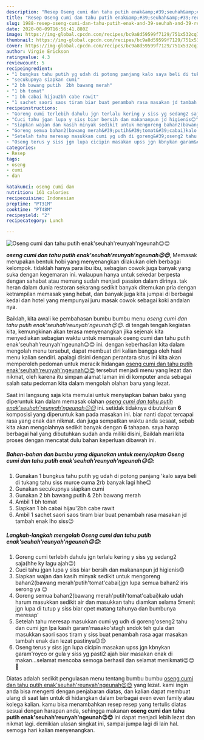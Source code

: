 ```yaml
---
description: "Resep Oseng cumi dan tahu putih enak&amp;#39;seuhah&amp;#39;reunyah&amp;#39;ngeunah😉😊 yang simpel"
title: "Resep Oseng cumi dan tahu putih enak&amp;#39;seuhah&amp;#39;reunyah&amp;#39;ngeunah😉😊 yang simpel"
slug: 1988-resep-oseng-cumi-dan-tahu-putih-enak-and-39-seuhah-and-39-reunyah-and-39-ngeunah-yang-simpel
date: 2020-08-09T16:56:41.880Z
image: https://img-global.cpcdn.com/recipes/bc9a8d59599f7129/751x532cq70/oseng-cumi-dan-tahu-putih-enakseuhahreunyahngeunah😉😊-foto-resep-utama.jpg
thumbnail: https://img-global.cpcdn.com/recipes/bc9a8d59599f7129/751x532cq70/oseng-cumi-dan-tahu-putih-enakseuhahreunyahngeunah😉😊-foto-resep-utama.jpg
cover: https://img-global.cpcdn.com/recipes/bc9a8d59599f7129/751x532cq70/oseng-cumi-dan-tahu-putih-enakseuhahreunyahngeunah😉😊-foto-resep-utama.jpg
author: Virgie Erickson
ratingvalue: 4.3
reviewcount: 5
recipeingredient:
- "1 bungkus tahu putih yg udah di potong panjang kalo saya beli di tukang tahu siss murce cuma 2rb banyak lagi hhe"
- "secukupnya siapkan cumi"
- "2 bh bawang putih  2bh bawang merah"
- "1 bh tomat"
- "1 bh cabai hijau2bh cabe rawit"
- "1 sachet saori saos tiram biar buat penambah rasa masakan jd tambah enak lho siss"
recipeinstructions:
- "Goreng cumi terlebih dahulu jgn terlalu kering y siss yg sedang2 saja(hhe ky lagu ajah😉)"
- "Cuci tahu jgan lupa y siss biar bersih dan makananpun jd higienis😊"
- "Siapkan wajan dan kasih minyak sedikit untuk mengoreng bahan2(bawang merah&#39;putih&#39;tomat&#39;cabai)jgn lupa semua bahan2 iris serong ya 😉"
- "Goreng semua bahan2(bawang merah&#39;putih&#39;tomat&#39;cabai)kalo udah harum masukkan sedikit air dan masukkan tahu diamkan selama 5menit jgn lupa di tutup y siss biar cpet matang tahunya dan bumbunya meresap&#39;"
- "Setelah tahu meresap masukkan cumi yg udh di goreng&#39;oseng2 tahu dan cumi jgn lpa kasih garam&#39;masako&#39;stagh sndok teh gula dan masukkan saori saos tiram y siss buat penambah rasa agar masakan tambah enak dan lezat pastinya😉😊"
- "Oseng terus y siss jgn lupa cicipin masakan upss jgn kbnykan garam&#39;royco or gula y siss yg pasti2 ajah biar masakan enak di makan...selamat mencoba semoga berhasil dan selamat menikmati😉😊🤗"
categories:
- Resep
tags:
- oseng
- cumi
- dan

katakunci: oseng cumi dan 
nutrition: 161 calories
recipecuisine: Indonesian
preptime: "PT31M"
cooktime: "PT48M"
recipeyield: "2"
recipecategory: Lunch

---
```



![Oseng cumi dan tahu putih enak&#39;seuhah&#39;reunyah&#39;ngeunah😉😊](https://img-global.cpcdn.com/recipes/bc9a8d59599f7129/751x532cq70/oseng-cumi-dan-tahu-putih-enakseuhahreunyahngeunah😉😊-foto-resep-utama.jpg)

<b><i>oseng cumi dan tahu putih enak&#39;seuhah&#39;reunyah&#39;ngeunah😉😊</i></b>, Memasak merupakan bentuk hobi yang menyenangkan dilakukan oleh berbagai kelompok. tidaklah hanya para ibu ibu, sebagian cowok juga banyak yang suka dengan kegemaran ini. walaupun hanya untuk sekedar berpesta dengan sahabat atau memang sudah menjadi passion dalam dirinya. tak heran dalam dunia restoran sekarang sedikit banyak ditemukan pria dengan ketrampilan memasak yang hebat, dan banyak juga kita jumpai di berbagai kedai dan hotel yang mempunyai juru masak cowok sebagai koki andalan nya.



Baiklah, kita awali ke pembahasan bumbu bumbu menu <i>oseng cumi dan tahu putih enak&#39;seuhah&#39;reunyah&#39;ngeunah😉😊</i>. di tengah tengah kegiatan kita, kemungkinan akan terasa menyenangkan jika sejenak kita menyediakan sebagian waktu untuk memasak oseng cumi dan tahu putih enak&#39;seuhah&#39;reunyah&#39;ngeunah😉😊 ini. dengan keberhasilan kita dalam mengolah menu tersebut, dapat membuat diri kalian bangga oleh hasil menu kalian sendiri. apalagi disini dengan perantara situs ini kita akan memperoleh pedoman untuk meracik hidangan <u>oseng cumi dan tahu putih enak&#39;seuhah&#39;reunyah&#39;ngeunah😉😊</u> tersebut menjadi menu yang lezat dan nikmat, oleh karena itu simpan alamat laman ini di komputer anda sebagai salah satu pedoman kita dalam mengolah olahan baru yang lezat.


Saat ini langsung saja kita memulai untuk menyiapkan bahan baku yang diperuntuk kan dalam memasak olahan <u><i>oseng cumi dan tahu putih enak&#39;seuhah&#39;reunyah&#39;ngeunah😉😊</i></u> ini. setidak tidaknya dibutuhkan <b>6</b> komposisi yang diperuntuk kan pada masakan ini. biar nanti dapat tercapai rasa yang enak dan nikmat. dan juga sempatkan waktu anda sesaat, sebab kita akan mengolahnya sedikit banyak dengan <b>6</b> tahapan. saya harap berbagai hal yang dibutuhkan sudah anda miliki disini, Baiklah mari kita proses dengan mencatat dulu bahan keperluan dibawah ini.

<!--inarticleads1-->

##### Bahan-bahan dan bumbu yang digunakan untuk menyiapkan Oseng cumi dan tahu putih enak&#39;seuhah&#39;reunyah&#39;ngeunah😉😊:

1. Gunakan 1 bungkus tahu putih yg udah di potong panjang &#39;kalo saya beli di tukang tahu siss murce cuma 2rb banyak lagi hhe😉
1. Gunakan secukupnya siapkan cumi
1. Gunakan 2 bh bawang putih &amp; 2bh bawang merah
1. Ambil 1 bh tomat
1. Siapkan 1 bh cabai hijau&#39;2bh cabe rawit
1. Ambil 1 sachet saori saos tiram biar buat penambah rasa masakan jd tambah enak lho siss😉




<!--inarticleads2-->

##### Langkah-langkah mengolah Oseng cumi dan tahu putih enak&#39;seuhah&#39;reunyah&#39;ngeunah😉😊:

1. Goreng cumi terlebih dahulu jgn terlalu kering y siss yg sedang2 saja(hhe ky lagu ajah😉)
1. Cuci tahu jgan lupa y siss biar bersih dan makananpun jd higienis😊
1. Siapkan wajan dan kasih minyak sedikit untuk mengoreng bahan2(bawang merah&#39;putih&#39;tomat&#39;cabai)jgn lupa semua bahan2 iris serong ya 😉
1. Goreng semua bahan2(bawang merah&#39;putih&#39;tomat&#39;cabai)kalo udah harum masukkan sedikit air dan masukkan tahu diamkan selama 5menit jgn lupa di tutup y siss biar cpet matang tahunya dan bumbunya meresap&#39;
1. Setelah tahu meresap masukkan cumi yg udh di goreng&#39;oseng2 tahu dan cumi jgn lpa kasih garam&#39;masako&#39;stagh sndok teh gula dan masukkan saori saos tiram y siss buat penambah rasa agar masakan tambah enak dan lezat pastinya😉😊
1. Oseng terus y siss jgn lupa cicipin masakan upss jgn kbnykan garam&#39;royco or gula y siss yg pasti2 ajah biar masakan enak di makan...selamat mencoba semoga berhasil dan selamat menikmati😉😊🤗




Diatas adalah sedikit pengulasan menu tentang bumbu bumbu <u>oseng cumi dan tahu putih enak&#39;seuhah&#39;reunyah&#39;ngeunah😉😊</u> yang lezat. kami ingin anda bisa mengerti dengan penjabaran diatas, dan kalian dapat membuat ulang di saat lain untuk di hidangkan dalam berbagai even even family atau kolega kalian. kamu bisa menambahkan resep resep yang tertulis diatas sesuai dengan harapan anda, sehingga makanan <b>oseng cumi dan tahu putih enak&#39;seuhah&#39;reunyah&#39;ngeunah😉😊</b> ini dapat menjadi lebih lezat dan nikmat lagi. demikian ulasan singkat ini, sampai jumpa lagi di lain hal. semoga hari kalian menyenangkan.
